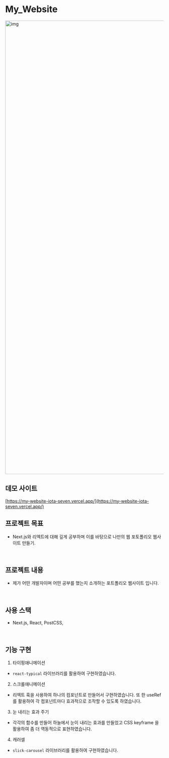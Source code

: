 # My_Website

<img width="1440" alt="img" src="https://user-images.githubusercontent.com/75570030/153071897-c0755a9d-3785-4f8a-a0ae-9fed744a337c.png">


## 데모 사이트

[https://my-website-iota-seven.vercel.app/](https://my-website-iota-seven.vercel.app/)

## 프로젝트 목표
- Next.js와 리엑트에 대해 깊게 공부하며 이를 바탕으로 나만의 웹 포토폴리오 웹사이트 만들기.

<br />

## 프로젝트 내용
- 제가 어떤 개발자이며 어떤 공부를 했는지 소개하는 포트폴리오 웹사이트 입니다.

<br />

## 사용 스택
- Next.js, React, PostCSS, 

<br />

## 기능 구현

1. 타이핑애니메이션
- `react-typical` 라이브러리를 활용하여 구현하였습니다.

2. 스크롤애니메이션
- 리엑트 훅을 사용하여 하나의 컴포넌트로 만들어서 구현하였습니다. 또 한 useRef를 활용하여 각 컴포넌트마다 효과적으로 조작할 수 있도록 하였습니다.

3. 눈 내리는 효과 주기
- 각각의 함수를 만들어 하늘에서 눈이 내리는 효과를 만들었고 CSS keyframe 을 활용하여 좀 더 역동적으로 표현하였습니다.

4. 캐러셀 
- `slick-carousel` 라이브러리를 활용하여 구현하였습니다.


